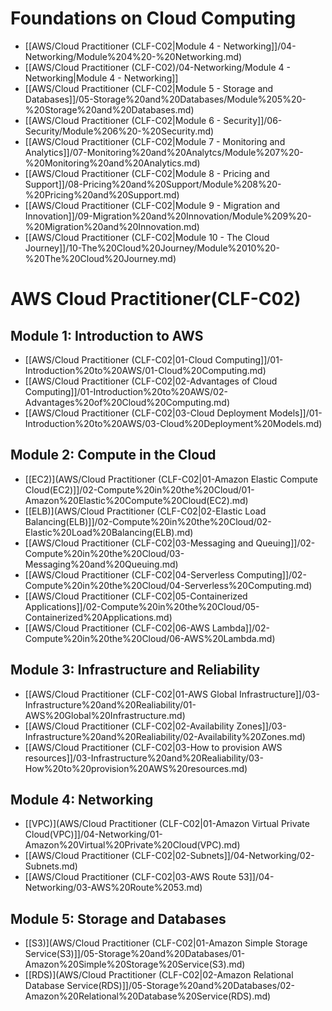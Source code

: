 # Foundations on Cloud Computing

- [[AWS/Cloud Practitioner (CLF-C02|Module 4 - Networking]]/04-Networking/Module%204%20-%20Networking.md)
- [[AWS/Cloud Practitioner (CLF-C02)/04-Networking/Module 4 - Networking|Module 4 - Networking]]
- [[AWS/Cloud Practitioner (CLF-C02|Module 5 - Storage and Databases]]/05-Storage%20and%20Databases/Module%205%20-%20Storage%20and%20Databases.md)
- [[AWS/Cloud Practitioner (CLF-C02|Module 6 - Security]]/06-Security/Module%206%20-%20Security.md)
- [[AWS/Cloud Practitioner (CLF-C02|Module 7 - Monitoring and Analytics]]/07-Monitoring%20and%20Analytcs/Module%207%20-%20Monitoring%20and%20Analytics.md)
- [[AWS/Cloud Practitioner (CLF-C02|Module 8 - Pricing and Support]]/08-Pricing%20and%20Support/Module%208%20-%20Pricing%20and%20Support.md)
- [[AWS/Cloud Practitioner (CLF-C02|Module 9 - Migration and Innovation]]/09-Migration%20and%20Innovation/Module%209%20-%20Migration%20and%20Innovation.md)
- [[AWS/Cloud Practitioner (CLF-C02|Module 10 - The Cloud Journey]]/10-The%20Cloud%20Journey/Module%2010%20-%20The%20Cloud%20Journey.md)


# AWS Cloud Practitioner(CLF-C02)

## Module 1: Introduction to AWS
- [[AWS/Cloud Practitioner (CLF-C02|01-Cloud Computing]]/01-Introduction%20to%20AWS/01-Cloud%20Computing.md)
- [[AWS/Cloud Practitioner (CLF-C02|02-Advantages of Cloud Computing]]/01-Introduction%20to%20AWS/02-Advantages%20of%20Cloud%20Computing.md)
- [[AWS/Cloud Practitioner (CLF-C02|03-Cloud Deployment Models]]/01-Introduction%20to%20AWS/03-Cloud%20Deployment%20Models.md)

## Module 2: Compute in the Cloud
- [[EC2)](AWS/Cloud Practitioner (CLF-C02|01-Amazon Elastic Compute Cloud(EC2)]]/02-Compute%20in%20the%20Cloud/01-Amazon%20Elastic%20Compute%20Cloud(EC2).md)
- [[ELB)](AWS/Cloud Practitioner (CLF-C02|02-Elastic Load Balancing(ELB)]]/02-Compute%20in%20the%20Cloud/02-Elastic%20Load%20Balancing(ELB).md)
- [[AWS/Cloud Practitioner (CLF-C02|03-Messaging and Queuing]]/02-Compute%20in%20the%20Cloud/03-Messaging%20and%20Queuing.md)
- [[AWS/Cloud Practitioner (CLF-C02|04-Serverless Computing]]/02-Compute%20in%20the%20Cloud/04-Serverless%20Computing.md)
- [[AWS/Cloud Practitioner (CLF-C02|05-Containerized Applications]]/02-Compute%20in%20the%20Cloud/05-Containerized%20Applications.md)
- [[AWS/Cloud Practitioner (CLF-C02|06-AWS Lambda]]/02-Compute%20in%20the%20Cloud/06-AWS%20Lambda.md)

## Module 3: Infrastructure and Reliability
- [[AWS/Cloud Practitioner (CLF-C02|01-AWS Global Infrastructure]]/03-Infrastructure%20and%20Realiability/01-AWS%20Global%20Infrastructure.md)
- [[AWS/Cloud Practitioner (CLF-C02|02-Availability Zones]]/03-Infrastructure%20and%20Realiability/02-Availability%20Zones.md)
- [[AWS/Cloud Practitioner (CLF-C02|03-How to provision AWS resources]]/03-Infrastructure%20and%20Realiability/03-How%20to%20provision%20AWS%20resources.md)

## Module 4: Networking
- [[VPC)](AWS/Cloud Practitioner (CLF-C02|01-Amazon Virtual Private Cloud(VPC)]]/04-Networking/01-Amazon%20Virtual%20Private%20Cloud(VPC).md)
- [[AWS/Cloud Practitioner (CLF-C02|02-Subnets]]/04-Networking/02-Subnets.md)
- [[AWS/Cloud Practitioner (CLF-C02|03-AWS Route 53]]/04-Networking/03-AWS%20Route%2053.md)

## Module 5: Storage and Databases
- [[S3)](AWS/Cloud Practitioner (CLF-C02|01-Amazon Simple Storage Service(S3)]]/05-Storage%20and%20Databases/01-Amazon%20Simple%20Storage%20Service(S3).md)
- [[RDS)](AWS/Cloud Practitioner (CLF-C02|02-Amazon Relational Database Service(RDS)]]/05-Storage%20and%20Databases/02-Amazon%20Relational%20Database%20Service(RDS).md)